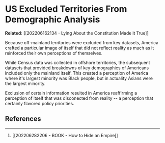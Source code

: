 # US Excluded Territories From Demographic Analysis
**Related:** [[202206162134 - Lying About the Constitution Made it True]]

Because off-mainland territories were excluded from key datasets, America crafted a particular image of itself that did not reflect reality as much as it reinforced their own perceptions of themselves.

While Census data was collected in offshore territories, the subsequent datasets that provided breakdowns of key demographics of Americans included only the mainland itself. This created a perception of America where it's largest minority was Black people, but in actuality Asians were the largest minority. 

Exclusion of certain information resulted in America reaffirming a perception of itself that was disconected from reality -- a perception that certainly flavored policy priorities.

## References
---
1. [[202206282206 - BOOK - How to Hide an Empire]]